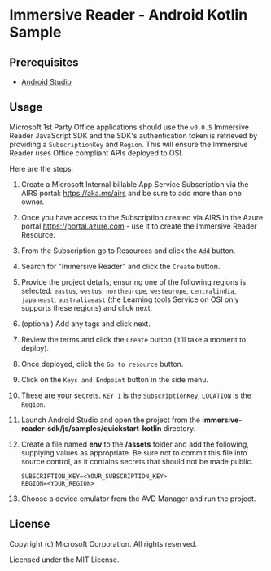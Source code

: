 # Immersive Reader - Android Kotlin Sample

## Prerequisites

* [Android Studio](https://developer.android.com/studio)

## Usage

Microsoft 1st Party Office applications should use the `v0.0.5` Immersive Reader JavaScript SDK and the SDK's authentication token is retrieved by providing a `SubscriptionKey` and `Region`. This will ensure the Immersive Reader uses Office compliant APIs deployed to OSI.

Here are the steps:

1. Create a Microsoft Internal billable App Service Subscription via the AIRS portal: https://aka.ms/airs and be sure to add more than one owner.
1. Once you have access to the Subscription created via AIRS in the Azure portal https://portal.azure.com - use it to create the Immersive Reader Resource.
1. From the Subscription go to Resources and click the `Add` button.
1. Search for "Immersive Reader" and click the `Create` button.
1. Provide the project details, ensuring one of the following regions is selected: `eastus`, `westus`, `northeurope`, `westeurope`, `centralindia`, `japaneast`, `australiaeast` (the Learning tools Service on OSI only supports these regions) and click next.
1. (optional) Add any tags and click next.
1. Review the terms and click the `Create` button (it’ll take a moment to deploy).
1. Once deployed, click the `Go to resource` button.
1. Click on the `Keys and Endpoint` button in the side menu.
1. These are your secrets. `KEY 1` is the `SubscriptionKey`, `LOCATION` is the `Region`.
1. Launch Android Studio and open the project from the **immersive-reader-sdk/js/samples/quickstart-kotlin** directory.
1. Create a file named **env** to the **/assets** folder and add the following, supplying values as appropriate. Be sure not to commit this file into source control, as it contains secrets that should not be made public.

    ```text
    SUBSCRIPTION_KEY=<YOUR_SUBSCRIPTION_KEY>
    REGION=<YOUR_REGION>
    ```

1. Choose a device emulator from the AVD Manager and run the project.

## License

Copyright (c) Microsoft Corporation. All rights reserved.

Licensed under the MIT License.
